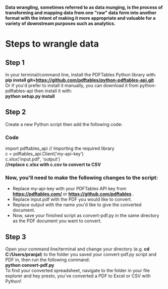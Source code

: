 <strong>Data wrangling, sometimes referred to as data munging, is the process of transforming and mapping data from one "raw" data form into another format with the intent of making it more appropriate and valuable for a variety of downstream purposes such as analytics. </strong>

# Steps to wrangle data

## Step 1
In your terminal/command line, install the PDFTables Python library with:
<br>
<strong> pip install git+https://github.com/pdftables/python-pdftables-api.git </strong> <br>
Or if you'd prefer to install it manually, you can download it from python-pdftables-api then install it with:
<br>
<strong>python setup.py install </strong>

## Step 2
Create a new Python script then add the following code:
<br>
### Code
import pdftables_api     // Importing the required library <br>
c = pdftables_api.Client('my-api-key') <br>
c.xlsx('input.pdf', 'output')  <br>
<strong>//replace c.xlsx with c.csv to convert to CSV</strong>

### Now, you'll need to make the following changes to the script:
- Replace my-api-key with your PDFTables API key from <strong> https://pdftables.com/ </strong> or <strong> https://github.com/pdftables </strong> .<br>
- Replace input.pdf with the PDF you would like to convert. <br>
- Replace output with the name you'd like to give the converted document. <br>
- Now, save your finished script as convert-pdf.py in the same directory as the PDF document you want to convert.

## Step 3
Open your command line/terminal and change your directory (e.g.<strong> cd C:/Users/pranjal</strong>) to the folder you saved your convert-pdf.py script and PDF in, then run the following command:
<br> 
<strong>python convert-pdf.py</strong>
<br>
To find your converted spreadsheet, navigate to the folder in your file explorer and hey presto, you've converted a PDF to Excel or CSV with Python!
